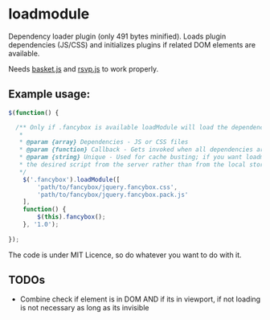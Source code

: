 loadmodule
==========

Dependency loader plugin (only 491 bytes minified). Loads plugin dependencies (JS/CSS) and initializes plugins if related DOM elements are available.

Needs [basket.js](https://github.com/addyosmani/basket.js) and [rsvp.js](https://github.com/tildeio/rsvp.js) to work properly.

## Example usage:

```JavaScript
$(function() {

  /** Only if .fancybox is available loadModule will load the dependencies and invoke the callback
   * 
   * @param {array} Dependencies - JS or CSS files
   * @param {function} Callback - Gets invoked when all dependencies are loaded
   * @param {string} Unique - Used for cache busting; if you want loadmodule to fetch
   * the desired script from the server rather than from the local storage change this value
   */
	$('.fancybox').loadModule([
		'path/to/fancybox/jquery.fancybox.css', 
		'path/to/fancybox/jquery.fancybox.pack.js'
	],
	function() {
		$(this).fancybox();
	}, '1.0');
	
});
```

The code is under MIT Licence, so do whatever you want to do with it.

## TODOs

* Combine check if element is in DOM AND if its in viewport, if not loading is not necessary as long as its invisible
